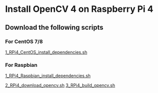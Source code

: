 
# Install OpenCV 4 on Raspberry Pi 4
## Download the following scripts
### For CentOS 7/8
[1_RPi4_CentOS_install_dependencies.sh](face_recognition_linux/script/1_RPi4_CentOS_install_dependencies.sh)

### For Raspbian
[1_RPi4_Raspbian_install_dependencies.sh](face_recognition_linux/script/1_RPi4_Raspbian_install_dependencies.sh)

[2_RPi4_download_opencv.sh](face_recognition_linux/script/2_RPi4_download_opencv.sh)
[3_RPi4_build_opencv.sh](face_recognition_linux/script/3_RPi4_build_opencv.sh)
